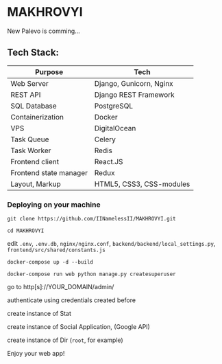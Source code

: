 # MAKHROVYI
New Palevo is comming...

## Tech Stack:

| Purpose | Tech |
| --------|------|
| Web Server | Django, Gunicorn, Nginx |
| REST API | Django REST Framework |
| SQL Database | PostgreSQL |
| Containerization | Docker |
| VPS | DigitalOcean |
| Task Queue | Celery |
|Task Worker | Redis |
| Frontend client | React.JS |
| Frontend state manager | Redux |
| Layout, Markup | HTML5, CSS3, CSS-modules |


### Deploying on your machine

`git clone https://github.com/IINamelessII/MAKHROVYI.git`

`cd MAKHROVYI`

edit `.env`, `.env.db`, `nginx/nginx.conf`, `backend/backend/local_settings.py`, `frontend/src/shared/constants.js`

`docker-compose up -d --build`

`docker-compose run web python manage.py createsuperuser`

go to http[s]://YOUR_DOMAIN/admin/

authenticate using credentials created before

create instance of Stat

create instance of Social Application, (Google API)

create instance of Dir (`root`, for example)

Enjoy your web app!
